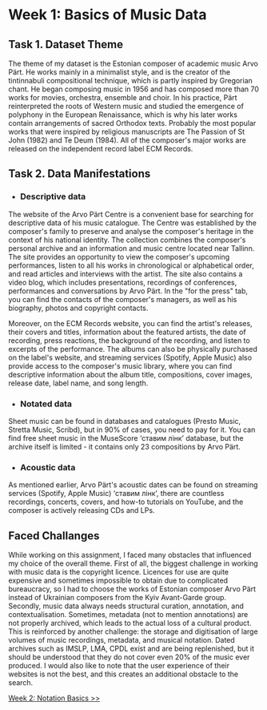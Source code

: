 # Week 1: Basics of Music Data

## Task 1. Dataset Theme 



The theme of my dataset is the Estonian composer of academic music Arvo Pärt. He works mainly in a minimalist style, and is the creator of the tintinnabuli compositional technique, which is partly inspired by Gregorian chant. He began composing music in 1956 and has composed more than 70 works for movies, orchestra, ensemble and choir. In his practice, Pärt reinterpreted the roots of Western music and studied the emergence of polyphony in the European Renaissance, which is why his later works contain arrangements of sacred Orthodox texts. Probably the most popular works that were inspired by religious manuscripts are The Passion of St John (1982) and Te Deum (1984). All of the composer's major works are released on the independent record label ECM Records.

## Task 2. Data Manifestations

- ### Descriptive data

The website of the Arvo Pärt Centre is a convenient base for searching for descriptive data of his music catalogue. The Centre was established by the composer's family to preserve and analyse the composer's heritage in the context of his national identity. The collection combines the composer's personal archive and an information and music centre located near Tallinn. The site provides an opportunity to view the composer's upcoming performances, listen to all his works in chronological or alphabetical order, and read articles and interviews with the artist. The site also contains a video blog, which includes presentations, recordings of conferences, performances and conversations by Arvo Pärt. In the "for the press" tab, you can find the contacts of the composer's managers, as well as his biography, photos and copyright contacts.  

Moreover, on the ECM Records website, you can find the artist's releases, their covers and titles, information about the featured artists, the date of recording, press reactions, the background of the recording, and listen to excerpts of the performance. The albums can also be physically purchased on the label's website, and streaming services (Spotify, Apple Music) also provide access to the composer's music library, where you can find descriptive information about the album title, compositions, cover images, release date, label name, and song length.  


- ### Notated data

Sheet music can be found in databases and catalogues (Presto Music, Stretta Music, Scribd), but in 90% of cases, you need to pay for it. You can find free sheet music in the MuseScore ‘ставим лінк’ database, but the archive itself is limited - it contains only 23 compositions by Arvo Pärt.

- ### Acoustic data

As mentioned earlier, Arvo Pärt's acoustic dates can be found on streaming services (Spotify, Apple Music) ‘ставим лінк’, there are countless recordings, concerts, covers, and how-to tutorials on YouTube, and the composer is actively releasing CDs and LPs.   



## Faced Challanges

While working on this assignment, I faced many obstacles that influenced my choice of the overall theme. First of all, the biggest challenge in working with music data is the copyright licence. Licences for use are quite expensive and sometimes impossible to obtain due to complicated bureaucracy, so I had to choose the works of Estonian composer Arvo Pärt instead of Ukrainian composers from the Kyiv Avant-Garde group. Secondly, music data always needs structural curation, annotation, and contextualisation. Sometimes, metadata (not to mention annotations) are not properly archived, which leads to the actual loss of a cultural product. This is reinforced by another challenge: the storage and digitisation of large volumes of music recordings, metadata, and musical notation. Dated archives such as IMSLP, LMA, CPDL exist and are being replenished, but it should be understood that they do not cover even 20% of the music ever produced. I would also like to note that the user experience of their websites is not the best, and this creates an additional obstacle to the search.


 [Week 2: Notation Basics >>](https://github.com/user0disconnect/MCA-2023/blob/a1a27ff6aeefaa2c29ae34961328eaa31b2d04c6/week2.md)


